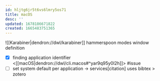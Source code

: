 ```yaml
---
id: hljtg6jr5t6vs6lmry5os71
title: macOS
desc: ''
updated: 1678186671822
created: 1665483751365
---
```

![[Karabiner|dendron://dwl/karabiner]]
hammerspoon
modes
  window
  definition

- [x] finding application identifier <[[macOS|dendron://dwl/cli.macos#^yar9q95y0l2h]]> #issue
- [ ] set system default per application -> services[citation] uses bibtex > zotero
